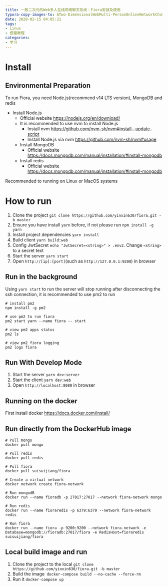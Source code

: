 ```yaml
---
title: 一款二次元的Web多人在线网络聊天系统：Fiora安装及使用
typora-copy-images-to: ATwo-DimensionalWebMulti-PersonOnlineNetworkChatSystem
date: 2020-02-15 04:05:21
tags:
- Linux
- 搭建教程
categories:
- 学习
---
```


# Install
## Environmental Preparation
To run Fiora, you need Node.js(recommend v14 LTS version), MongoDB and redis

- Install Node.js
  - Official website https://nodejs.org/en/download/
  - It is recommended to use nvm to install Node.js
    - Install nvm https://github.com/nvm-sh/nvm#install--update-script
    - Install Node.js via nvm https://github.com/nvm-sh/nvm#usage
  - Install MongoDB
    - Official website https://docs.mongodb.com/manual/installation/#install-mongodb
  - Install redis
    - Official website https://docs.mongodb.com/manual/installation/#install-mongodb

Recommended to running on Linux or MacOS systems

# How to run
1. Clone the project `git clone https://github.com/yinxin630/fiora.git -b master`
2. Ensure you have install `yarn` before, if not please run `npm install -g yarn`
3. Install project dependencies `yarn install`
4. Build client `yarn build:web`
5. Config JwtSecret `echo "JwtSecret=<string>" > .env2`. Change `<string>` to a secret text
6. Start the server `yarn start`
7. Open `http://[ip]:[port]`(such as `http://127.0.0.1:9200`) in browser

## Run in the background
Using `yarn start` to run the server will stop running after disconnecting the ssh connection, it is recommended to use pm2 to run

```shell
# install pm2
npm install -g pm2

# use pm2 to run fiora
pm2 start yarn --name fiora -- start

# view pm2 apps status
pm2 ls

# view pm2 fiora logging
pm2 logs fiora
```

## Run With Develop Mode
1. Start the server `yarn dev:server`
2. Start the client `yarn dev:web`
3. Open `http://localhost:8080` in browser

## Running on the docker
First install docker https://docs.docker.com/install/

## Run directly from the DockerHub image
```shell
# Pull mongo
docker pull mongo

# Pull redis
docker pull redis

# Pull fiora
docker pull suisuijiang/fiora

# Create a virtual network
docker network create fiora-network

# Run mongodB
docker run --name fioradb -p 27017:27017 --network fiora-network mongo

# Run redis
docker run --name fioraredis -p 6379:6379 --network fiora-network redis

# Run fiora
docker run --name fiora -p 9200:9200 --network fiora-network -e Database=mongodb://fioradb:27017/fiora -e RedisHost=fioraredis suisuijiang/fiora
```

## Local build image and run
1. Clone the project to the local `git clone https://github.com/yinxin630/fiora.git -b master`
2. Build the image` docker-compose build --no-cache --force-rm`
3. Run it `docker-compose up`
